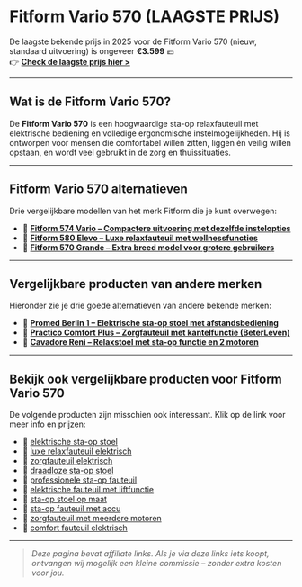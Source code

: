 # Fitform Vario 570 (LAAGSTE PRIJS)

De laagste bekende prijs in 2025 voor de Fitform Vario 570 (nieuw, standaard uitvoering) is ongeveer **€3.599** 💶  
👉 **[Check de laagste prijs hier >](https://sta-opstoelen.nl/assortiment)**

---

## Wat is de Fitform Vario 570?

De **Fitform Vario 570** is een hoogwaardige sta-op relaxfauteuil met elektrische bediening en volledige ergonomische instelmogelijkheden. Hij is ontworpen voor mensen die comfortabel willen zitten, liggen én veilig willen opstaan, en wordt veel gebruikt in de zorg en thuissituaties.

---

## Fitform Vario 570 alternatieven

Drie vergelijkbare modellen van het merk Fitform die je kunt overwegen:

- 🔗 **[Fitform 574 Vario – Compactere uitvoering met dezelfde instelopties](https://sta-opstoelen.nl/assortiment)**  
- 🔗 **[Fitform 580 Elevo – Luxe relaxfauteuil met wellnessfuncties](https://sta-opstoelen.nl/assortiment)**  
- 🔗 **[Fitform 570 Grande – Extra breed model voor grotere gebruikers](https://sta-opstoelen.nl/assortiment)**

---

## Vergelijkbare producten van andere merken

Hieronder zie je drie goede alternatieven van andere bekende merken:

- 🔗 **[Promed Berlin 1 – Elektrische sta-op stoel met afstandsbediening](https://www.amazon.nl/s?k=Promed+Berlin+1&tag=laptoplifepro-21)**  
- 🔗 **[Practico Comfort Plus – Zorgfauteuil met kantelfunctie (BeterLeven)](https://www.amazon.nl/s?k=Practico+Comfort+Plus&tag=laptoplifepro-21)**  
- 🔗 **[Cavadore Reni – Relaxstoel met sta-op functie en 2 motoren](https://www.amazon.nl/s?k=Cavadore+Reni&tag=laptoplifepro-21)**

---

## Bekijk ook vergelijkbare producten voor Fitform Vario 570

De volgende producten zijn misschien ook interessant. Klik op de link voor meer info en prijzen:

- 🔗 [elektrische sta-op stoel](https://www.amazon.nl/s?k=elektrische+sta-op+stoel&tag=laptoplifepro-21)  
- 🔗 [luxe relaxfauteuil elektrisch](https://www.amazon.nl/s?k=relaxfauteuil+elektrisch&tag=laptoplifepro-21)  
- 🔗 [zorgfauteuil elektrisch](https://www.amazon.nl/s?k=zorgfauteuil+elektrisch&tag=laptoplifepro-21)  
- 🔗 [draadloze sta-op stoel](https://www.amazon.nl/s?k=sta-op+stoel+draadloos&tag=laptoplifepro-21)  
- 🔗 [professionele sta-op fauteuil](https://www.amazon.nl/s?k=professionele+sta-op+fauteuil&tag=laptoplifepro-21)  
- 🔗 [elektrische fauteuil met liftfunctie](https://www.amazon.nl/s?k=fauteuil+liftfunctie&tag=laptoplifepro-21)  
- 🔗 [sta-op stoel op maat](https://www.amazon.nl/s?k=sta-op+stoel+maatwerk&tag=laptoplifepro-21)  
- 🔗 [sta-op fauteuil met accu](https://www.amazon.nl/s?k=sta-op+fauteuil+accu&tag=laptoplifepro-21)  
- 🔗 [zorgfauteuil met meerdere motoren](https://www.amazon.nl/s?k=zorgfauteuil+3+motoren&tag=laptoplifepro-21)  
- 🔗 [comfort fauteuil elektrisch](https://www.amazon.nl/s?k=comfort+fauteuil+elektrisch&tag=laptoplifepro-21)  

---

> *Deze pagina bevat affiliate links. Als je via deze links iets koopt, ontvangen wij mogelijk een kleine commissie – zonder extra kosten voor jou.*
